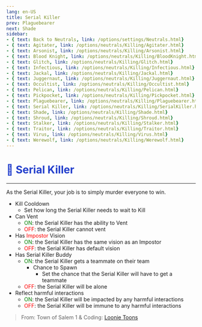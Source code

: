 ```yaml
---
lang: en-US
title: Serial Killer
prev: Plaguebearer
next: Shade
sidebar:
- { text: Back to Neutrals, link: /options/settings/Neutrals.html}
- { text: Agitater, link: /options/neutrals/Killing/Agitater.html}
- { text: Arsonist, link: /options/neutrals/Killing/Arsonist.html}
- { text: Blood Knight, link: /options/neutrals/Killing/BloodKnight.html}
- { text: Glitch, link: /options/neutrals/Killing/Glitch.html}
- { text: Infectious, link: /options/neutrals/Killing/Infectious.html}
- { text: Jackal, link: /options/neutrals/Killing/Jackal.html}
- { text: Juggernaut, link: /options/neutrals/Killing/Juggernaut.html}
- { text: Occultist, link: /options/neutrals/Killing/Occultist.html}
- { text: Pelican, link: /options/neutrals/Killing/Pelican.html}
- { text: Pickpocket, link: /options/neutrals/Killing/Pickpocket.html}
- { text: Plaguebearer, link: /options/neutrals/Killing/Plaguebearer.html}
- { text: Serial Killer, link: /options/neutrals/Killing/SerialKiller.html}
- { text: Shade, link: /options/neutrals/Killing/Shade.html}
- { text: Shroud, link: /options/neutrals/Killing/Shroud.html}
- { text: Stalker, link: /options/neutrals/Killing/Stalker.html}
- { text: Traitor, link: /options/neutrals/Killing/Traitor.html}
- { text: Virus, link: /options/neutrals/Killing/Virus.html}
- { text: Werewolf, link: /options/neutrals/Killing/Werewolf.html}
---
```


# <font color="#233fcc">🔪 <b>Serial Killer</b></font> <Badge text="Killing" type="tip" vertical="middle"/>
---

As the Serial Killer, your job is to simply murder everyone to win.
* Kill Cooldown
  * Set how long the Serial Killer needs to wait to Kill
* Can Vent
  * <font color=green>ON</font>: the Serial Killer has the ability to Vent
  * <font color=red>OFF</font>: the Serial Killer cannot vent
* Has <font color=red>Impostor</font> Vision
  * <font color=green>ON</font>: the Serial Killer has the same vision as an Impostor
  * <font color=red>OFF</font>: the Serial Killer has default vision
* Has Serial Killer Buddy
  * <font color=green>ON</font>: the Serial Killer gets a teammate on their team
    * Chance to Spawn
      * Set the chance that the Serial Killer will have to get a teammate
  * <font color=red>OFF</font>: the Serial Killer will be alone
* Reflect harmful interactions
  * <font color=green>ON</font>: the Serial Killer will be impacted by any harmful interactions
  * <font color=red>OFF</font>: the Serial Killer will be immune to any harmful interactions

> From: Town of Salem 1 & Coding: [Loonie Toons](https://github.com/Loonie-Toons)